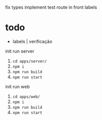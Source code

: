 fix types
implement test route in front
labels 

# todo

- labels | verificação


init run server
1. `cd apps/server/`
2. `npm i`
3. `npm run build`
4. `npm run start`

init run web
1. `cd apps/web/`
2. `npm i`
3. `npm run build`
4. `npm run start`

